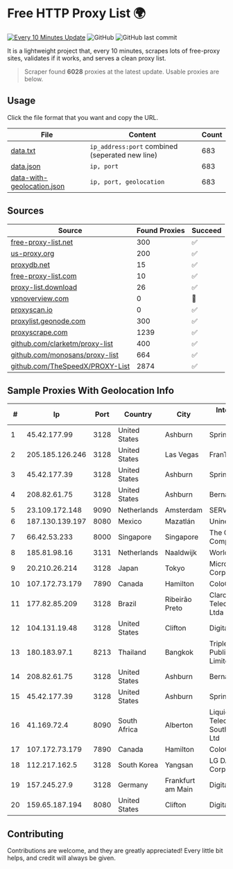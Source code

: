 
# Free HTTP Proxy List 🌍

[![Every 10 Minutes Update](https://github.com/mertguvencli/http-proxy-list/actions/workflows/main.yml/badge.svg?branch=main)](https://github.com/mertguvencli/http-proxy-list/actions/workflows/main.yml)
![GitHub](https://img.shields.io/github/license/mertguvencli/http-proxy-list)
![GitHub last commit](https://img.shields.io/github/last-commit/mertguvencli/http-proxy-list)

It is a lightweight project that, every 10 minutes, scrapes lots of free-proxy sites, validates if it works, and serves a clean proxy list.


> Scraper found **6028** proxies at the latest update. Usable proxies are below.

## Usage

Click the file format that you want and copy the URL.


|File|Content|Count|
|----|-------|-----|
|[data.txt](https://raw.githubusercontent.com/mertguvencli/http-proxy-list/main/proxy-list/data.txt)|`ip_address:port` combined (seperated new line)|683|
|[data.json](https://raw.githubusercontent.com/mertguvencli/http-proxy-list/main/proxy-list/data.json)|`ip, port`|683|
|[data-with-geolocation.json](https://raw.githubusercontent.com/mertguvencli/http-proxy-list/main/proxy-list/data-with-geolocation.json)|`ip, port, geolocation`|683|

## Sources

|Source|Found Proxies|Succeed|
|------|-------------|-------|
|[free-proxy-list.net](https://free-proxy-list.net)|300|✅|
|[us-proxy.org](https://www.us-proxy.org)|200|✅|
|[proxydb.net](http://proxydb.net)|15|✅|
|[free-proxy-list.com](https://free-proxy-list.com/?page=&port=&type%5B%5D=http&type%5B%5D=https&up_time=0&search=Search)|10|✅|
|[proxy-list.download](https://www.proxy-list.download/HTTP)|26|✅|
|[vpnoverview.com](https://vpnoverview.com/privacy/anonymous-browsing/free-proxy-servers)|0|🚫|
|[proxyscan.io](https://www.proxyscan.io)|0|✅|
|[proxylist.geonode.com](https://proxylist.geonode.com/api/proxy-list?limit=300&page=1&sort_by=lastChecked&sort_type=desc&protocols=http,https)|300|✅|
|[proxyscrape.com](https://api.proxyscrape.com/v2/?request=displayproxies&protocol=http&timeout=10000&country=all&ssl=all&anonymity=all)|1239|✅|
|[github.com/clarketm/proxy-list](https://raw.githubusercontent.com/clarketm/proxy-list/master/proxy-list-raw.txt)|400|✅|
|[github.com/monosans/proxy-list](https://raw.githubusercontent.com/monosans/proxy-list/main/proxies/http.txt)|664|✅|
|[github.com/TheSpeedX/PROXY-List](https://raw.githubusercontent.com/TheSpeedX/PROXY-List/master/http.txt)|2874|✅|


## Sample Proxies With Geolocation Info

|#|Ip|Port|Country|City|Internet Service Provider|
|-|--|----|-------|----|-------------------------|
|1|45.42.177.99|3128|United States|Ashburn|Sprint|
|2|205.185.126.246|3128|United States|Las Vegas|FranTech Solutions|
|3|45.42.177.39|3128|United States|Ashburn|Sprint|
|4|208.82.61.75|3128|United States|Ashburn|Bernardi Sounds|
|5|23.109.172.148|9090|Netherlands|Amsterdam|SERVERS-COM|
|6|187.130.139.197|8080|Mexico|Mazatlán|Uninet S.A. de C.V.|
|7|66.42.53.233|8000|Singapore|Singapore|The Constant Company|
|8|185.81.98.16|3131|Netherlands|Naaldwijk|WorldStream B.V.|
|9|20.210.26.214|3128|Japan|Tokyo|Microsoft Corporation|
|10|107.172.73.179|7890|Canada|Hamilton|ColoCrossing|
|11|177.82.85.209|3128|Brazil|Ribeirão Preto|Claro NXT Telecomunicacoes Ltda|
|12|104.131.19.48|3128|United States|Clifton|DigitalOcean, LLC|
|13|180.183.97.1|8213|Thailand|Bangkok|Triple T Broadband Public Company Limited|
|14|208.82.61.75|3128|United States|Ashburn|Bernardi Sounds|
|15|45.42.177.39|3128|United States|Ashburn|Sprint|
|16|41.169.72.4|8090|South Africa|Alberton|Liquid Telecommunications South Africa (Pty) Ltd|
|17|107.172.73.179|7890|Canada|Hamilton|ColoCrossing|
|18|112.217.162.5|3128|South Korea|Yangsan|LG DACOM Corporation|
|19|157.245.27.9|3128|Germany|Frankfurt am Main|DigitalOcean, LLC|
|20|159.65.187.194|8080|United States|Clifton|DigitalOcean, LLC|



## Contributing

Contributions are welcome, and they are greatly appreciated! Every
little bit helps, and credit will always be given.


